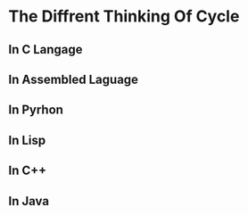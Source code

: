 # The Diffrent Thinking Of Cycle
## In C Langage
## In Assembled Laguage
## In Pyrhon
## In Lisp
## In C++
## In Java
